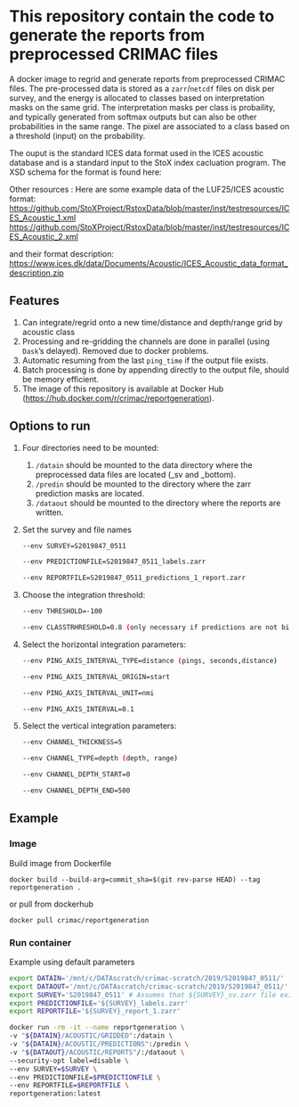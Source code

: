 # This repository contain the code to generate the reports from preprocessed CRIMAC files

A docker image to regrid and generate reports from preprocessed CRIMAC files. The pre-processed data is stored as a  `zarr`/`netcdf` files on disk per survey,
and the energy is allocated to classes based on interpretation masks on the same grid. The interpretation masks per class is probaility, and typically generated  from softmax outputs but can also be other probabilities in the same range. The pixel are associated to a class based on a threshold (input) 
on the probability.

The ouput is the standard ICES data format used in the ICES acoustic database and is a standard input to the StoX index cacluation program. The XSD schema for 
the format is found here:

Other resources :
Here are some example data of the LUF25/ICES acoustic format:
https://github.com/StoXProject/RstoxData/blob/master/inst/testresources/ICES_Acoustic_1.xml
https://github.com/StoXProject/RstoxData/blob/master/inst/testresources/ICES_Acoustic_2.xml

and their format description:
https://www.ices.dk/data/Documents/Acoustic/ICES_Acoustic_data_format_description.zip

## Features

1. Can integrate/regrid onto a new time/distance and depth/range grid by acoustic class
2. Processing and re-gridding the channels are done in parallel (using `Dask`’s delayed). Removed due to docker problems.
3. Automatic resuming from the last `ping_time` if the output file exists.
4. Batch processing is done by appending directly to the output file, should be memory efficient.
5. The image of this repository is available at Docker Hub (https://hub.docker.com/r/crimac/reportgeneration).

## Options to run

1. Four directories need to be mounted:

    1. `/datain` should be mounted to the data directory where the preprocessed data files are located (_sv and _bottom).
    2. `/predin` should be mounted to the directory where the zarr prediction masks are located.
    3. `/dataout` should be mounted to the directory where the reports are written.

2. Set the survey and file names

    ```bash
    --env SURVEY=S2019847_0511
    
    --env PREDICTIONFILE=S2019847_0511_labels.zarr

    --env REPORTFILE=S2019847_0511_predictions_1_report.zarr

    ```
 

2. Choose the integration threshold:

    ```bash
    --env THRESHOLD=-100

    --env CLASSTRHRESHOLD=0.8 (only necessary if predictions are not binary, not implemented)
    
    ```

3. Select the horizontal integration parameters:

    ```bash
    --env PING_AXIS_INTERVAL_TYPE=distance (pings, seconds,distance)

    --env PING_AXIS_INTERVAL_ORIGIN=start

    --env PING_AXIS_INTERVAL_UNIT=nmi

    --env PING_AXIS_INTERVAL=0.1
    
    ```

4. Select the vertical integration parameters:

    ```bash
    --env CHANNEL_THICKNESS=5
    
    --env CHANNEL_TYPE=depth (depth, range)
    
    --env CHANNEL_DEPTH_START=0
    
    --env CHANNEL_DEPTH_END=500

    ```

## Example

### Image

Build image from Dockerfile 

`docker build --build-arg=commit_sha=$(git rev-parse HEAD) --tag reportgeneration .`

or pull from dockerhub

`docker pull crimac/reportgeneration`

### Run container

Example using default parameters

```bash
export DATAIN='/mnt/c/DATAscratch/crimac-scratch/2019/S2019847_0511/'
export DATAOUT='/mnt/c/DATAscratch/crimac-scratch/2019/S2019847_0511/'
export SURVEY='S2019847_0511' # Assumes that ${SURVEY}_sv.zarr file exists
export PREDICTIONFILE='${SURVEY}_labels.zarr'
export REPORTFILE='${SURVEY}_report_1.zarr'

docker run -rm -it --name reportgeneration \
-v "${DATAIN}/ACOUSTIC/GRIDDED":/datain \
-v "${DATAIN}/ACOUSTIC/PREDICTIONS":/predin \
-v "${DATAOUT}/ACOUSTIC/REPORTS"/:/dataout \
--security-opt label=disable \
--env SURVEY=$SURVEY \
--env PREDICTIONFILE=$PREDICTIONFILE \
--env REPORTFILE=$REPORTFILE \
reportgeneration:latest
```